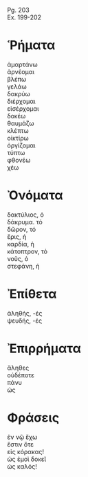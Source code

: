 Pg. 203   
Ex. 199-202  
# Ῥήματα  
ἁμαρτάνω  
ἀρνέομαι  
βλέπω  
γελάω  
δακρύω  
διέρχομαι  
εἰσέρχομαι  
δοκέω  
θαυμάζω  
κλέπτω  
οἰκτίρω  
ὀργίζομαι  
τύπτω  
φθονέω  
χέω  
# Ὀνόματα  
δακτύλιος, ὁ  
δάκρυμα. τό  
δῶρον, τό  
ἔρις, ἡ  
καρδία, ἡ  
κάτοπτρον, τό  
νοῦς, ὁ  
στεφάνη, ἡ  
# Ἐπίθετα  
ἀληθής, -ές  
ψευδής, -ές  
# Ἐπιρρήματα  
ἄληθες  
οὐδέποτε  
πάνυ  
ὠς  
# Φράσεις  
ἐν νῷ ἔχω  
ἔστιν ὅτε  
εἰς κόρακας!  
ὡς ἐμοὶ δοκεῖ  
ὡς καλός!